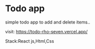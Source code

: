 # Todo app
simple todo app to 
add and delete items..

visit: https://todo-rho-seven.vercel.app/

Stack:React js,Html,Css

